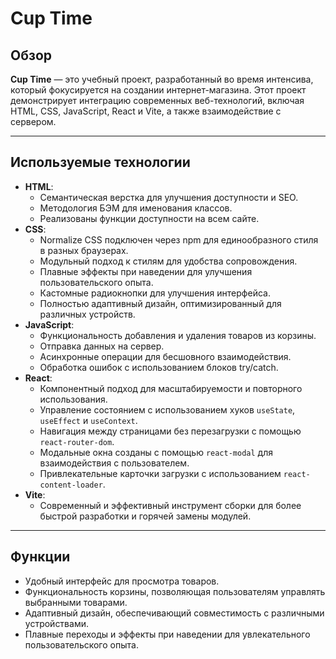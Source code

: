 # Cup Time

## Обзор

**Cup Time** — это учебный проект, разработанный во время интенсива, который фокусируется на создании интернет-магазина. Этот проект демонстрирует интеграцию современных веб-технологий, включая HTML, CSS, JavaScript, React и Vite, а также взаимодействие с сервером.

---

## Используемые технологии

- **HTML**:
  - Семантическая верстка для улучшения доступности и SEO.
  - Методология БЭМ для именования классов.
  - Реализованы функции доступности на всем сайте.
- **CSS**:
  - Normalize CSS подключен через npm для единообразного стиля в разных браузерах.
  - Модульный подход к стилям для удобства сопровождения.
  - Плавные эффекты при наведении для улучшения пользовательского опыта.
  - Кастомные радиокнопки для улучшения интерфейса.
  - Полностью адаптивный дизайн, оптимизированный для различных устройств.
- **JavaScript**:
  - Функциональность добавления и удаления товаров из корзины.
  - Отправка данных на сервер.
  - Асинхронные операции для бесшовного взаимодействия.
  - Обработка ошибок с использованием блоков try/catch.
- **React**:
  - Компонентный подход для масштабируемости и повторного использования.
  - Управление состоянием с использованием хуков `useState`, `useEffect` и `useContext`.
  - Навигация между страницами без перезагрузки с помощью `react-router-dom`.
  - Модальные окна созданы с помощью `react-modal` для взаимодействия с пользователем.
  - Привлекательные карточки загрузки с использованием `react-content-loader`.
- **Vite**:
  - Современный и эффективный инструмент сборки для более быстрой разработки и горячей замены модулей.

---

## Функции

- Удобный интерфейс для просмотра товаров.
- Функциональность корзины, позволяющая пользователям управлять выбранными товарами.
- Адаптивный дизайн, обеспечивающий совместимость с различными устройствами.
- Плавные переходы и эффекты при наведении для увлекательного пользовательского опыта.
